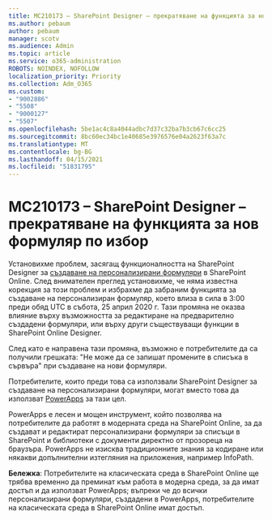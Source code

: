 ```yaml
---
title: MC210173 – SharePoint Designer – прекратяване на функцията за нов формуляр по избор
ms.author: pebaum
author: pebaum
manager: scotv
ms.audience: Admin
ms.topic: article
ms.service: o365-administration
ROBOTS: NOINDEX, NOFOLLOW
localization_priority: Priority
ms.collection: Adm_O365
ms.custom:
- "9002886"
- "5508"
- "9000127"
- "5507"
ms.openlocfilehash: 5be1ac4c8a4044adbc7d37c32ba7b3cb67c6cc25
ms.sourcegitcommit: 8bc60ec34bc1e40685e3976576e04a2623f63a7c
ms.translationtype: MT
ms.contentlocale: bg-BG
ms.lasthandoff: 04/15/2021
ms.locfileid: "51831795"
---
```

# <a name="mc210173---sharepoint-designer-new-custom-form-feature-deprecation"></a>MC210173 – SharePoint Designer – прекратяване на функцията за нов формуляр по избор

Установихме проблем, засягащ функционалността на SharePoint Designer за [създаване на персонализирани формуляри](https://support.microsoft.com/en-us/office/create-a-custom-list-form-using-sharepoint-designer-917d8fdb-ee00-4441-adb3-a94612d1d105?ui=en-us&rs=en-us&ad=us#bm2) в SharePoint Online. След внимателен преглед установихме, че няма известна корекция за този проблем и избрахме да забраним функцията за създаване на персонализиран формуляр, което влиза в сила в 3:00 преди обяд UTC в събота, 25 април 2020 г. Тази промяна не оказва влияние върху възможността за редактиране на предварително създадени формуляри, или върху други съществуващи функции в SharePoint Online Designer.

След като е направена тази промяна, възможно е потребителите да са получили грешката: "Не може да се запишат промените в списъка в сървъра" при създаване на нови формуляри.

Потребителите, които преди това са използвали SharePoint Designer за създаване на персонализирани формуляри, могат вместо това да използват [PowerApps](https://docs.microsoft.com/powerapps/maker/canvas-apps/customize-list-form) за тази цел.

PowerApps е лесен и мощен инструмент, който позволява на потребителите да работят в модерната среда на SharePoint Online, за да създават и редактират персонализирани формуляри за списъци в SharePoint и библиотеки с документи директно от прозореца на браузъра. PowerApps не изисква традиционните знания за кодиране или някакви допълнителни изтегляния на приложения, например InfoPath.

**Бележка**: Потребителите на класическата среда в SharePoint Online ще трябва временно да преминат към работа в модерна среда, за да имат достъп и да използват PowerApps; въпреки че до всички персонализирани формуляри, създадени в PowerApps, потребителите на класическата среда в SharePoint Online имат достъп.
